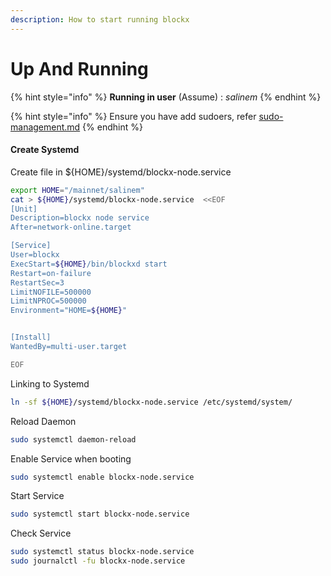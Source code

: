 ```yaml
---
description: How to start running blockx
---
```


# Up And Running

{% hint style="info" %}
**Running in user** (Assume) : _salinem_
{% endhint %}

{% hint style="info" %}
Ensure you have add sudoers, refer [sudo-management.md](../../../security/sudo-management.md "mention")
{% endhint %}

#### Create Systemd

Create file in ${HOME}/systemd/blockx-node.service

```bash
export HOME="/mainnet/salinem"
cat > ${HOME}/systemd/blockx-node.service  <<EOF
[Unit]
Description=blockx node service
After=network-online.target

[Service]
User=blockx
ExecStart=${HOME}/bin/blockxd start 
Restart=on-failure
RestartSec=3
LimitNOFILE=500000
LimitNPROC=500000
Environment="HOME=${HOME}"


[Install]
WantedBy=multi-user.target

EOF
```

Linking to Systemd

```bash
ln -sf ${HOME}/systemd/blockx-node.service /etc/systemd/system/
```

Reload Daemon

```bash
sudo systemctl daemon-reload
```

Enable Service when booting

```bash
sudo systemctl enable blockx-node.service
```

Start Service

```bash
sudo systemctl start blockx-node.service
```

Check Service

```bash
sudo systemctl status blockx-node.service
sudo journalctl -fu blockx-node.service
```
